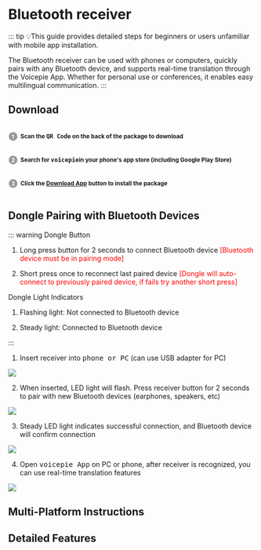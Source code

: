 # Bluetooth receiver

::: tip 💡This guide provides detailed steps for beginners or users unfamiliar with mobile app installation.

<!-- ❗️<font style="color: red">存在部分手机芯片或系统不支持，请联系客服咨询后进行购置</font> -->

The Bluetooth receiver can be used with phones or computers, quickly pairs with any Bluetooth device, and supports real-time translation through the Voicepie App. Whether for personal use or conferences, it enables easy multilingual communication.
:::

## Download

<!-- <CustomUI type="button" url="/guide/install">点击前往下载</CustomUI> -->
<p style="display: inline-block; vertical-align: middle; margin-right: 5px;">
  <svg t="1731483445691" class="icon" viewBox="0 0 1024 1024" version="1.1" xmlns="http://www.w3.org/2000/svg" p-id="22931" width="20" height="20">
    <path d="M512.045025 962.874851c-248.349251 0-449.65507-201.846124-449.65507-450.919876 0-248.984724 201.305819-450.830849 449.65507-450.830849 248.261247 0 449.565019 201.846124 449.565019 450.830849C961.610044 761.028727 760.306272 962.874851 512.045025 962.874851L512.045025 962.874851zM572.751642 289.933345l-69.211315 0c-9.766434 27.322275-27.685549 51.116191-53.835116 71.65497-26.054399 20.446681-50.302663 34.288944-72.557526 41.61684l0 77.535911c42.346457-14.023388 79.07701-35.555797 110.197798-64.778352l0 322.720076 85.406159 0L572.751642 289.933345 572.751642 289.933345z" fill="#999999" p-id="22932"></path>
  </svg>
</p><strong><small>Scan the <big><code>QR Code</code></big> on the back of the package to download</small></strong><br>
<p style="display: inline-block; vertical-align: middle; margin-right: 5px;">
  <svg t="1731484117001" class="icon" viewBox="0 0 1024 1024" version="1.1" xmlns="http://www.w3.org/2000/svg" p-id="24111" width="20" height="20">
    <path d="M511.950881 962.833919c-248.254084 0-449.561949-201.849194-449.561949-450.833919S263.696798 61.166081 511.950881 61.166081c248.353344 0 449.659163 201.848171 449.659163 450.832895S760.305249 962.833919 511.950881 962.833919L511.950881 962.833919zM662.141532 665.532769 492.320798 665.532769c4.433986-7.780197 10.224876-15.652492 17.46579-23.793916 7.143701-8.142447 24.246217-24.608467 51.2922-49.399083 27.053146-24.789593 45.695738-43.788296 56.095599-56.997132 15.566534-19.905352 26.962072-38.904055 34.202986-57.08923 7.147794-18.186198 10.765181-37.366026 10.765181-57.45148 0-35.374672-12.573363-64.87045-37.636179-88.665389-25.15389-23.793916-59.715033-35.646871-103.595426-35.646871-40.077787 0-73.464175 10.222829-100.246145 30.761608-26.689872 20.537755-42.61047 54.374398-47.676859 101.602026l85.408205 8.504698c1.629103-25.060769 7.688099-42.974767 18.0941-53.740972 10.492982-10.766205 24.608467-16.194844 42.340317-16.194844 17.915022 0 31.940456 5.15644 42.070164 15.380292 10.226922 10.313903 15.293311 24.970718 15.293311 44.061518 0 17.281595-5.884011 34.742269-17.640776 52.475142-8.69094 12.846586-32.212656 37.184901-70.665433 73.194022-47.772027 44.512796-79.794347 80.250742-95.994308 107.120716-16.192797 26.962072-25.877367 55.461149-29.127388 85.498256l299.375391 0L662.141532 665.532769 662.141532 665.532769z" fill="#999999" p-id="24112"></path>
  </svg>
</p><strong><small>Search for <big><code>voicepie</code></big>in your phone's app store (including Google Play Store)</small></strong><br>

<p style="display: inline-block; vertical-align: middle; margin-right: 5px;">
  <svg t="1731484246222" class="icon" viewBox="0 0 1024 1024" version="1.1" xmlns="http://www.w3.org/2000/svg" p-id="25205" width="20" height="20">
    <path d="M512 962.874851c-248.28376 0-449.610044-201.86659-449.610044-450.875874 0-249.00826 201.326285-450.875874 449.610044-450.875874 248.374834 0 449.610044 201.86659 449.610044 450.875874C961.610044 761.009284 760.374834 962.874851 512 962.874851L512 962.874851zM638.495996 397.630183c0-27.688619-10.498098-52.481282-31.308053-74.468039-25.337061-26.782993-58.998719-40.173978-100.979856-40.173978-24.52251 0-46.689369 4.616134-66.412572 13.84431-19.72525 9.31925-35.201733 22.077831-46.236044 38.273698-11.042497 16.286941-19.276019 37.913495-24.792663 65.057715l78.896908 13.389962c2.26253-19.452028 8.507768-34.292014 18.823718-44.426839 10.313903-10.132778 22.711258-15.20019 37.276998-15.20019 14.750959 0 26.510794 4.432962 35.471886 13.390985 8.861832 8.958022 13.298887 20.901029 13.298887 35.921117 0 17.644869-6.066159 31.759331-18.186198 42.437531-12.218276 10.586103-29.860075 15.652492-52.93256 15.020088l-9.413394 69.310575c15.204283-4.344958 28.322046-6.42534 39.273469-6.42534 16.648169 0 30.765701 6.334265 42.34441 18.912745 11.493775 12.57541 17.281595 29.677926 17.281595 51.302433 0 22.801309-6.056949 40.898479-18.096147 54.289464-12.029988 13.481036-26.874067 20.177552-44.515866 20.177552-16.467043 0-30.493501-5.610788-41.981137-16.740266-11.584849-11.128455-18.644639-27.235294-21.354354-48.318472l-82.613556 10.04375c4.254907 37.550221 19.634176 67.952648 46.14497 91.206258 26.603915 23.162536 59.992349 34.83539 100.346429 34.83539 42.61661 0 78.17957-13.843286 106.772792-41.440831 28.585035-27.687596 42.886763-61.07603 42.886763-100.255355 0-27.054169-7.691169-50.126654-22.981411-69.218478-15.295358-19.091824-35.744086-31.397081-61.349253-36.826743C617.052614 468.115514 638.495996 436.808484 638.495996 397.630183L638.495996 397.630183z" fill="#999999" p-id="25206"></path>
  </svg>
</p><strong><small>Click the <a href="https://kikago.tech/bridge/download">Download App</a> button to install the package</small></strong>

## Dongle Pairing with Bluetooth Devices

::: warning Dongle Button

1. Long press button for 2 seconds to connect Bluetooth device <font style="color: red">[Bluetooth device must be in pairing mode]</font>

2. Short press once to reconnect last paired device <font style="color: red">[Dongle will auto-connect to previously paired device, if fails try another short press]</font>

Dongle Light Indicators

1. Flashing light: Not connected to Bluetooth device

2. Steady light: Connected to Bluetooth device

:::

1. Insert receiver into <big><code>phone or PC</code></big> (can use USB adapter for PC)

![](https://bu.dusays.com/2024/11/18/673b06df9370b.png)

2. When inserted, LED light will flash. Press receiver button for 2 seconds to pair with new Bluetooth devices (earphones, speakers, etc)

![](https://bu.dusays.com/2024/11/18/673b06dfa8d35.png)

3. Steady LED light indicates successful connection, and Bluetooth device will confirm connection

![](https://bu.dusays.com/2024/11/18/673b075392eb6.png)

4. Open <big><code>voicepie App</code></big> on PC or phone, after receiver is recognized, you can use real-time translation features

![](https://bu.dusays.com/2024/11/18/673b06de69a63.png)

## Multi-Platform Instructions

<CustomUI type="tabs" :tabLabels="['android', 'windows', 'macOS']">
  <template #tab-1>

::: warning
When first inserting the receiver and <big><code>Floating Ball</code></big> doesn't appear, unplug and replug once. This step won't be needed afterward.

Accept any permission requests that appear
:::

1. Insert receiver, open <big><code>voicepie APP</code></big>, accept permission requests when prompted.<br>
2. On the home page, select <big><code>Industry Scene, Translation Voice and Language</code></big>.<br>
3. Click the middle button at the bottom, select <big><code>Translation Mode</code></big>.<br>
4. Start using real-time translation.<br>

![使用翻译](https://bu.dusays.com/2024/11/14/6735bd925fb9f.png)

  </template>
  <template #tab-2>

::: warning Note

Please <big><font style="color: red">insert the receiver</font></big> before opening the installation package.
:::

### App Protection

1. <font style="color: red">Note</font>: After download completes, click the image below to save installation package

![](https://bu.dusays.com/2024/11/15/6736fab95af2c.webp)

2. Click <big><code>Show Details</code></big>

![](https://bu.dusays.com/2024/11/15/6736fab95f949.webp)

3. Click <big><code>Keep Anyway</code></big>

![](https://bu.dusays.com/2024/11/15/6736fab963dbd.webp)

### Installation Steps

1. Click to open installation package

![](https://bu.dusays.com/2024/11/15/6736fcb18082a.webp)

2. Click<big><code>更多信息</code></big>

![](https://bu.dusays.com/2024/11/15/6736fe4bec81f.png)

3. Click<big><code>仍要运行</code></big>

![](https://bu.dusays.com/2024/11/15/6736fcb18640b.webp)

4. Click<big><code>Next</code></big>

![](https://bu.dusays.com/2024/11/15/6736fcb20c256.webp)

5. Click <big><code>Browse</code></big> to select installation location (recommended default), then click <big><code>Next</code></big>

![](https://bu.dusays.com/2024/11/15/6736fcb18b754.webp)

6. Continue clicking <big><code>Next</code></big>

![](https://bu.dusays.com/2024/11/15/6736fcb189469.webp)

7. Click <big><code>Close</code></big> to complete installation

![](https://bu.dusays.com/2024/11/15/6736fcb27a4c8.webp)

## User Guide

<strong>
<small>1. Insert <big><code>Receiver</code></big> into computer while wearing any compatible Bluetooth headset<br></small>
<small>2. Wait a moment, open <big><code>voicepie APP</code></big>, accept any permission requests that appear<br></small>
<small>3. On the main interface [can be launched from taskbar], select <big><code>translation voice and language</code></big><br></small>
<small>4. Select <big><code>translation mode</code></big>, click <big><code>Start Translation</code></big> to begin real-time translation</small>
</strong>

  </template>
  <template #tab-3>
  
::: warning Note

❗️<font style="color: red">Support only for M chip Macs!</font>
:::

### User Guide

1. Install Voicepie App on MacBook.

![](https://bu.dusays.com/2024/11/14/6735d13ddf7fe.png)

2. Launch the app, insert <big><code>Receiver</code></big>, pair with any Bluetooth headset device, wait for initialization.

![](https://bu.dusays.com/2024/11/14/6735d13dd0f76.png)

3. After the app recognizes the <big><code>Receiver</code></big>, enter the App main interface. Accept any permission requests that appear.

![](https://bu.dusays.com/2024/11/14/6735d13dcd997.png)

4. <font style="color: red">Note</font>: Before starting translation, check if your Mac's audio input/output is set to <big><code>kikago.ai enc headphone</code></big>.

![](https://bu.dusays.com/2024/11/14/6735d13dc9d03.png)

![](https://bu.dusays.com/2024/11/14/6735d13dc9d08.png)

5. Start using real-time translation for smooth, barrier-free communication.

![](https://bu.dusays.com/2024/11/14/6735d6d9ae781.png)

## App Interface

![](https://bu.dusays.com/2024/11/14/6735d13decbdc.png)
</template>
</CustomUI>

## Detailed Features

<DocCard :cards="[
  {
    title: 'Translation Mode',
    description: '',
    avatar: '/img/情景模式.png',
    path: '/en/guide/modes'
  },
  {
    title: 'Broadcast Settings',
    description: '',
    avatar: '/img/设置.png',
    path: '/en/guide/settings'
  },
  {
    title: 'Language/Voice Selection',
    description: '',
    avatar: '/img/语种切换.png',
    path: '/en/guide/language'
  },
    {
    title: 'Other Features',
    description: '',
    avatar: '/img/其它.png',
    path: '/en/guide/other'
  }
]" />

